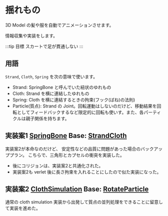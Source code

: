 # 揺れもの

3D Model の髪や服を自動でアニメーションさせます。

情報収集や実装をします。

:::tip 目標
スカートで足が貫通しない
:::

## 用語

`Strand`, `Cloth`, `Spring` を次の意味で使います。

- Strand: SpringBone と呼んでいた紐状のゆれもの
- Cloth: Strand を横に連結したゆれもの
- Spring: Cloth を横に連結するときの拘束(フック(ばね)の法則)
- Particle(質点): Strand の Joint。回転運動はしないのだけど、移動結果を回転としてフィードバックするなど限定的に回転も使いす。また、各パーティクルは親子関係を持ちます。

## 実装案1 [SpringBone](/docs/springbone/rocketjump) Base: [StrandCloth](/docs/impl)

実装案2が本命なのだけど、
安定性などの品質に問題があった場合のバックアッププラン。
こちらで、三角形とカプセルの衝突を実装した。

- 後にコリジョンは、実装案2と共通化された。
- 実装案2も verlet 後に長さ拘束を入れることにしたので似た実装になった。

## 実装案2 [ClothSimulation](/docs/cloth/impl/cloth_yr) Base: [RotateParticle](/docs/impl2/)

通常の cloth simulation 実装から出発して質点の並列処理をできることに留意して実装を進めた。

